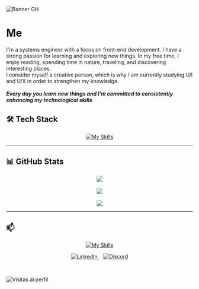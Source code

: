 ![Banner GH](https://github.com/vanessann-dev/vanessann-dev/assets/125521341/84ec1730-3484-431b-898d-158defe3ea59)

#  Me 
I'm a systems engineer with a focus on front-end development. I have a strong passion for learning and exploring new things. In my free time, I enjoy reading, spending time in nature, traveling, and discovering interesting places. <br>
I consider myself a creative person, which is why I am currently studying U/I and U/X in order to strengthen my knowledge. <br>
<br>
***Every day you learn new things and I'm committed to consistently enhancing my technological skills***



## 🛠️ Tech Stack

<p align="center">
  <a href="https://skillicons.dev">
    <img src="https://skillicons.dev/icons?i=git,github,html,css,sass,tailwind,bootstrap,js,react,figma" alt="My Skills"/>
  </a>
</p>

---


## 📊 GitHub Stats

<div align="center">
  <img src="https://github-readme-stats.vercel.app/api?username=vanessann-dev&theme=blueberry&hide_border=false&include_all_commits=false&count_private=false" />
  <br/>
  <br/>
  <img src="https://github-readme-streak-stats.herokuapp.com/?user=vanessann-dev&theme=blueberry&hide_border=false" />
  <br/>
  <br/>
  <img src="https://github-readme-stats.vercel.app/api/top-langs/?username=vanessann-dev&theme=blueberry&hide_border=false&include_all_commits=false&count_private=false&layout=compact" />
</div>

---


## 📫 

<p align="center">
  <a href="https://skillicons.dev">
  <img src="https://github.com/user-attachments/assets/6b6d6d3e-6f7b-435b-bce1-9ad7f7f79ef3" alt="My Skills"/>
  </a>
</p>


<p align="center">
  <a href="https://www.linkedin.com/in/dev-vanessan/">
    <img src="https://img.shields.io/badge/LinkedIn-%230077B5.svg?style=for-the-badge&logo=linkedin&logoColor=white" alt="LinkedIn" />
  </a>&nbsp;&nbsp;
  <a href="https://discord.com/users/5217">
    <img src="https://img.shields.io/badge/Discord-%237289DA.svg?style=for-the-badge&logo=discord&logoColor=white" alt="Discord" />
  </a>
</p>

<br/>

![Visitas al perfil](https://komarev.com/ghpvc/?username=vanessann-dev)

